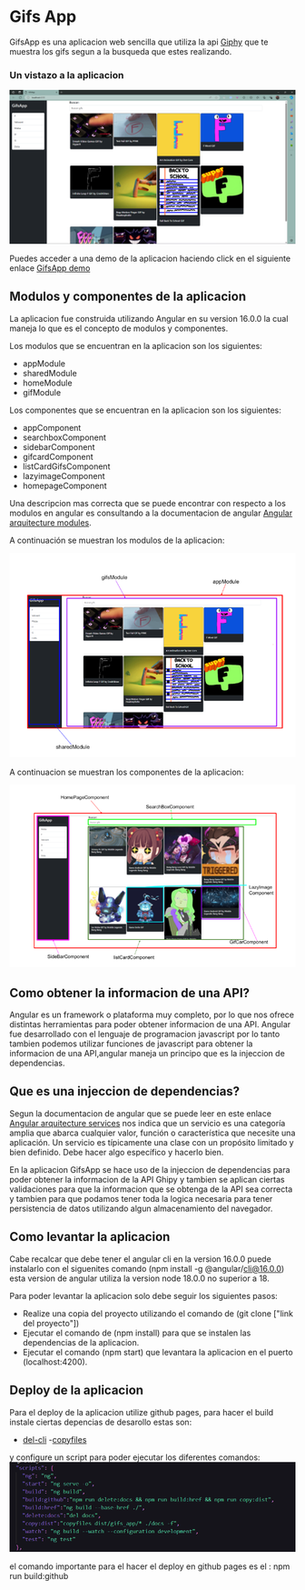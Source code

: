 # Gifs App

GifsApp es una aplicacion web sencilla que utiliza la api [Giphy](https://giphy.com/) que te muestra los gifs segun a la busqueda que estes realizando.

### Un vistazo a la aplicacion

![GifsApp image](/src/assets/gifApp.png)

Puedes acceder a una demo de la aplicacion haciendo click en el siguiente enlace [GifsApp demo](https://rodolfoll.github.io/gif_app_angular_16/)

## Modulos y componentes de la aplicacion

La aplicacion fue construida utilizando Angular en su version 16.0.0 la cual maneja lo que es el concepto de modulos y componentes.

Los modulos que se encuentran en la aplicacion son los siguientes:

- appModule
- sharedModule
- homeModule
- gifModule

Los componentes que se encuentran en la aplicacion son los siguientes:

- appComponent
- searchboxComponent
- sidebarComponent
- gifcardComponent
- listCardGifsComponent
- lazyimageComponent
- homepageComponent

Una descripcion mas correcta que se puede encontrar con respecto a los modulos en angular es consultando a la documentacion de angular [Angular arquitecture modules](https://docs.angular.lat/guide/architecture-modules).

A continuación se muestran los modulos de la aplicacion:

![GifsApp modules and components](/src/assets/gifAppModules.png)

A continuacion se muestran los componentes de la aplicacion:

![GifsApp components](/src/assets/gifAppComponents.png)

## Como obtener la informacion de una API?

Angular es un framework o plataforma muy completo, por lo que nos ofrece distintas herramientas para poder obtener informacion de una API.
Angular fue desarrollado con el lenguaje de programacion javascript por lo tanto tambien podemos utilizar funciones de javascript para obtener la informacion de una API,angular maneja un principo que es la injeccion de dependencias.

## Que es una injeccion de dependencias?

Segun la documentacion de angular que se puede leer en este enlace [Angular arquitecture services](https://docs.angular.lat/guide/architecture-services) nos indica que un servicio es una categoría amplia que abarca cualquier valor, función o característica que necesite una aplicación. Un servicio es típicamente una clase con un propósito limitado y bien definido. Debe hacer algo específico y hacerlo bien.

En la aplicacion GifsApp se hace uso de la injeccion de dependencias para poder obtener la informacion de la API Ghipy y tambien se aplican ciertas validaciones para que la informacion que se obtenga de la API sea correcta y tambien para que podamos tener toda la logica necesaria para tener persistencia de datos utilizando algun almacenamiento del navegador.

## Como levantar la aplicacion
Cabe recalcar que debe tener el angular cli en la version 16.0.0 puede instalarlo con el siguenites comando (npm install -g @angular/cli@16.0.0) esta version de angular utiliza la version node 18.0.0 no superior a 18.

Para poder levantar la aplicacion solo debe seguir los siguientes pasos:
- Realize una copia del proyecto utilizando el comando de (git clone ["link del proyecto"])
- Ejecutar el comando de (npm install) para que se instalen las dependencias de la aplicacion.
- Ejecutar el comando (npm start) que levantara la aplicacion en el puerto (localhost:4200).

## Deploy de la aplicacion
Para el deploy de la aplicacion utilize github pages, para hacer el build instale ciertas depencias de desarollo estas son:
- [del-cli](https://www.npmjs.com/package/del-cli)
-[copyfiles](https://www.npmjs.com/package/copyfiles)

y configure un script para poder ejecutar los diferentes comandos:
![GifsApp deploy](/src/assets/scriptBuild.png)

el comando importante para el hacer el deploy en github pages es el : npm run build:github

